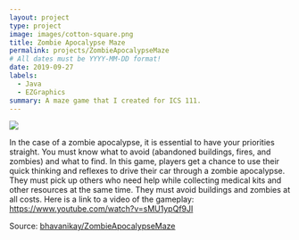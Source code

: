 ```yaml
---
layout: project
type: project
image: images/cotton-square.png
title: Zombie Apocalypse Maze
permalink: projects/ZombieApocalypseMaze
# All dates must be YYYY-MM-DD format!
date: 2019-09-27
labels:
  - Java
  - EZGraphics
summary: A maze game that I created for ICS 111.
---
```


<img class="ui image" src="{{ site.baseurl }}/images/cotton-header.png">

In the case of a zombie apocalypse, it is essential to have your priorities straight. You must know what to avoid (abandoned buildings, fires, and zombies) and what to find. In this game, players get a chance to use their quick thinking and reflexes to drive their car through a zombie apocalypse. They must pick up others who need help while collecting medical kits and other resources at the same time. They must avoid buildings and zombies at all costs. Here is a link to a video of the gameplay: https://www.youtube.com/watch?v=sMU1ypQf9JI




Source: <a href="https://github.com/bhavanikay/ZombieApocalypseMaze"><i class="large github icon "></i>bhavanikay/ZombieApocalypseMaze</a>

